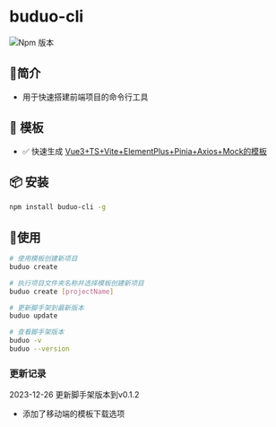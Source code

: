 #  buduo-cli
![Npm 版本](https://img.shields.io/badge/buduo-cli_v0.0.1-green)

## 📖简介
- 用于快速搭建前端项目的命令行工具

## 📕 模板
-  ✅ 快速生成 [Vue3+TS+Vite+ElementPlus+Pinia+Axios+Mock的模板](https://gitee.com/zhang-haijing1/admin-pro)

## 📦 安装

```bash
npm install buduo-cli -g
```
## 🚩使用

```bash
# 使用模板创建新项目
buduo create 

# 执行项目文件夹名称并选择模板创建新项目
buduo create [projectName]

# 更新脚手架到最新版本
buduo update

# 查看脚手架版本
buduo -v
buduo --version

```

### 更新记录
2023-12-26 更新脚手架版本到v0.1.2
- 添加了移动端的模板下载选项
